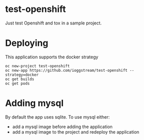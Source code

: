 # test-openshift
Just test Openshift and tox in a sample project.


# Deploying
This application supports the docker strategy

```
oc new-project test-openshift
oc new-app https://github.com/ioggstream/test-openshift --strategy=docker
oc get builds
oc get pods
```

# Adding mysql 

By default the app uses sqlite.
To use mysql either:

  - add a mysql image before adding the application
  - add a mysql image to the project and redeploy the application


